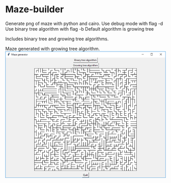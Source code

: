 # Maze-builder
Generate png of maze with python and cairo.
Use debug mode with flag -d
Use binary tree algorithm with flag -b
Default algorithm is growing tree

Includes binary tree and growing tree algorithms.

Maze generated with growing tree algorithm.
![My image](https://github.com/teemusy/Maze-builder/blob/test/window.png)
